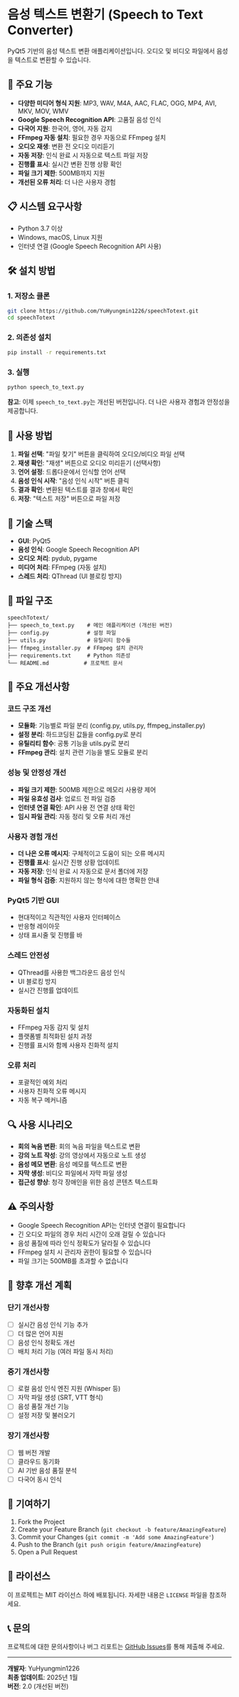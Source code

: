 # 음성 텍스트 변환기 (Speech to Text Converter)

PyQt5 기반의 음성 텍스트 변환 애플리케이션입니다. 오디오 및 비디오 파일에서 음성을 텍스트로 변환할 수 있습니다.

## 🚀 주요 기능

- **다양한 미디어 형식 지원**: MP3, WAV, M4A, AAC, FLAC, OGG, MP4, AVI, MKV, MOV, WMV
- **Google Speech Recognition API**: 고품질 음성 인식
- **다국어 지원**: 한국어, 영어, 자동 감지
- **FFmpeg 자동 설치**: 필요한 경우 자동으로 FFmpeg 설치
- **오디오 재생**: 변환 전 오디오 미리듣기
- **자동 저장**: 인식 완료 시 자동으로 텍스트 파일 저장
- **진행률 표시**: 실시간 변환 진행 상황 확인
- **파일 크기 제한**: 500MB까지 지원
- **개선된 오류 처리**: 더 나은 사용자 경험

## 📋 시스템 요구사항

- Python 3.7 이상
- Windows, macOS, Linux 지원
- 인터넷 연결 (Google Speech Recognition API 사용)

## 🛠️ 설치 방법

### 1. 저장소 클론
```bash
git clone https://github.com/YuHyungmin1226/speechTotext.git
cd speechTotext
```

### 2. 의존성 설치
```bash
pip install -r requirements.txt
```

### 3. 실행
```bash
python speech_to_text.py
```

**참고**: 이제 `speech_to_text.py`는 개선된 버전입니다. 더 나은 사용자 경험과 안정성을 제공합니다.

## 📖 사용 방법

1. **파일 선택**: "파일 찾기" 버튼을 클릭하여 오디오/비디오 파일 선택
2. **재생 확인**: "재생" 버튼으로 오디오 미리듣기 (선택사항)
3. **언어 설정**: 드롭다운에서 인식할 언어 선택
4. **음성 인식 시작**: "음성 인식 시작" 버튼 클릭
5. **결과 확인**: 변환된 텍스트를 결과 창에서 확인
6. **저장**: "텍스트 저장" 버튼으로 파일 저장

## 🔧 기술 스택

- **GUI**: PyQt5
- **음성 인식**: Google Speech Recognition API
- **오디오 처리**: pydub, pygame
- **미디어 처리**: FFmpeg (자동 설치)
- **스레드 처리**: QThread (UI 블로킹 방지)

## 📁 파일 구조

```
speechTotext/
├── speech_to_text.py    # 메인 애플리케이션 (개선된 버전)
├── config.py            # 설정 파일
├── utils.py             # 유틸리티 함수들
├── ffmpeg_installer.py  # FFmpeg 설치 관리자
├── requirements.txt     # Python 의존성
└── README.md           # 프로젝트 문서
```

## 🎯 주요 개선사항

### 코드 구조 개선
- **모듈화**: 기능별로 파일 분리 (config.py, utils.py, ffmpeg_installer.py)
- **설정 분리**: 하드코딩된 값들을 config.py로 분리
- **유틸리티 함수**: 공통 기능을 utils.py로 분리
- **FFmpeg 관리**: 설치 관련 기능을 별도 모듈로 분리

### 성능 및 안정성 개선
- **파일 크기 제한**: 500MB 제한으로 메모리 사용량 제어
- **파일 유효성 검사**: 업로드 전 파일 검증
- **인터넷 연결 확인**: API 사용 전 연결 상태 확인
- **임시 파일 관리**: 자동 정리 및 오류 처리 개선

### 사용자 경험 개선
- **더 나은 오류 메시지**: 구체적이고 도움이 되는 오류 메시지
- **진행률 표시**: 실시간 진행 상황 업데이트
- **자동 저장**: 인식 완료 시 자동으로 문서 폴더에 저장
- **파일 형식 검증**: 지원하지 않는 형식에 대한 명확한 안내

### PyQt5 기반 GUI
- 현대적이고 직관적인 사용자 인터페이스
- 반응형 레이아웃
- 상태 표시줄 및 진행률 바

### 스레드 안전성
- QThread를 사용한 백그라운드 음성 인식
- UI 블로킹 방지
- 실시간 진행률 업데이트

### 자동화된 설치
- FFmpeg 자동 감지 및 설치
- 플랫폼별 최적화된 설치 과정
- 진행률 표시와 함께 사용자 친화적 설치

### 오류 처리
- 포괄적인 예외 처리
- 사용자 친화적 오류 메시지
- 자동 복구 메커니즘

## 🔍 사용 시나리오

- **회의 녹음 변환**: 회의 녹음 파일을 텍스트로 변환
- **강의 노트 작성**: 강의 영상에서 자동으로 노트 생성
- **음성 메모 변환**: 음성 메모를 텍스트로 변환
- **자막 생성**: 비디오 파일에서 자막 파일 생성
- **접근성 향상**: 청각 장애인을 위한 음성 콘텐츠 텍스트화

## ⚠️ 주의사항

- Google Speech Recognition API는 인터넷 연결이 필요합니다
- 긴 오디오 파일의 경우 처리 시간이 오래 걸릴 수 있습니다
- 음성 품질에 따라 인식 정확도가 달라질 수 있습니다
- FFmpeg 설치 시 관리자 권한이 필요할 수 있습니다
- 파일 크기는 500MB를 초과할 수 없습니다

## 🚀 향후 개선 계획

### 단기 개선사항
- [ ] 실시간 음성 인식 기능 추가
- [ ] 더 많은 언어 지원
- [ ] 음성 인식 정확도 개선
- [ ] 배치 처리 기능 (여러 파일 동시 처리)

### 중기 개선사항
- [ ] 로컬 음성 인식 엔진 지원 (Whisper 등)
- [ ] 자막 파일 생성 (SRT, VTT 형식)
- [ ] 음성 품질 개선 기능
- [ ] 설정 저장 및 불러오기

### 장기 개선사항
- [ ] 웹 버전 개발
- [ ] 클라우드 동기화
- [ ] AI 기반 음성 품질 분석
- [ ] 다국어 동시 인식

## 🤝 기여하기

1. Fork the Project
2. Create your Feature Branch (`git checkout -b feature/AmazingFeature`)
3. Commit your Changes (`git commit -m 'Add some AmazingFeature'`)
4. Push to the Branch (`git push origin feature/AmazingFeature`)
5. Open a Pull Request

## 📄 라이선스

이 프로젝트는 MIT 라이선스 하에 배포됩니다. 자세한 내용은 `LICENSE` 파일을 참조하세요.

## 📞 문의

프로젝트에 대한 문의사항이나 버그 리포트는 [GitHub Issues](https://github.com/YuHyungmin1226/speechTotext/issues)를 통해 제출해 주세요.

---

**개발자**: YuHyungmin1226  
**최종 업데이트**: 2025년 1월  
**버전**: 2.0 (개선된 버전) 